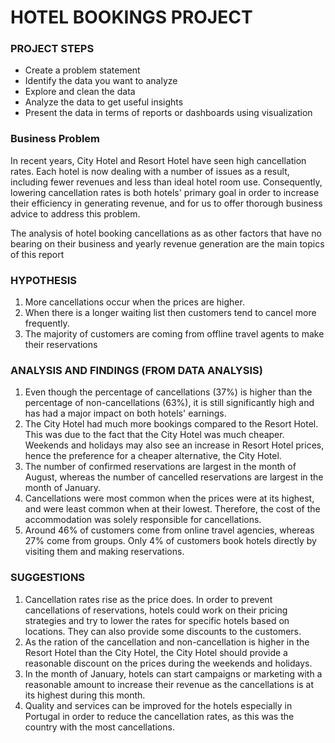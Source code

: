 # HOTEL BOOKINGS PROJECT

### PROJECT STEPS
- Create a problem statement
- Identify the data you want to analyze
- Explore and clean the data
- Analyze the data to get useful insights
- Present the data in terms of reports or dashboards using visualization

### Business Problem
In recent years, City Hotel and Resort Hotel have seen high cancellation rates. Each hotel is now dealing with a number of issues as a result, including fewer revenues and less than ideal hotel room use. Consequently, lowering cancellation rates is both hotels' primary goal in order to increase their efficiency in generating revenue, and for us to offer thorough business advice to address this problem.

The analysis of hotel booking cancellations as as other factors that have no bearing on their business and yearly revenue generation are the main topics of this report

### HYPOTHESIS
1. More cancellations occur when the prices are higher.
2. When there is a longer waiting list then customers tend to cancel more frequently.
3. The majority of customers are coming from offline travel agents to make their reservations

### ANALYSIS AND FINDINGS (FROM DATA ANALYSIS)
1. Even though the percentage of cancellations (37%) is higher than the percentage of non-cancellations (63%), it is still significantly high and has had a major impact on both hotels' earnings.
2. The City Hotel had much more bookings compared to the Resort Hotel. This was due to the fact that the City Hotel was much cheaper. Weekends and holidays may also see an increase in Resort Hotel prices, hence the preference for a cheaper alternative, the City Hotel.
3. The number of confirmed reservations are largest in the month of August, whereas the number of cancelled reservations are largest in the month of January.
4. Cancellations were most common when the prices were at its highest, and were least common when at their lowest. Therefore, the cost of the accommodation was solely responsible for cancellations.
5. Around 46% of customers come from online travel agencies, whereas 27% come from groups. Only 4% of customers book hotels directly by visiting them and making reservations.

### SUGGESTIONS
1. Cancellation rates rise as the price does. In order to prevent cancellations of reservations, hotels could work on their pricing strategies and try to lower the rates for specific hotels based on locations. They can also provide some discounts to the customers.
2. As the ration of the cancellation and non-cancellation is higher in the Resort Hotel than the City Hotel, the City Hotel should provide a reasonable discount on the prices during the weekends and holidays.
3. In the month of January, hotels can start campaigns or marketing with a reasonable amount to increase their revenue as the cancellations is at its highest during this month.
4. Quality and services can be improved for the hotels especially in Portugal in order to reduce the cancellation rates, as this was the country with the most cancellations.
